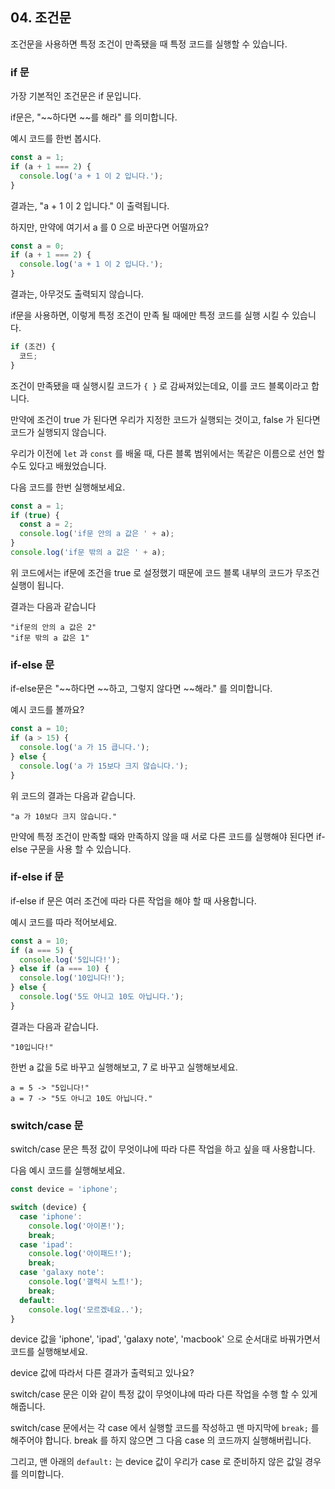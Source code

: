 ## 04. 조건문

조건문을 사용하면 특정 조건이 만족됐을 때 특정 코드를 실행할 수 있습니다.

### if 문

가장 기본적인 조건문은 if 문입니다.

if문은, "~~하다면 ~~를 해라" 를 의미합니다.

예시 코드를 한번 봅시다.

```javascript
const a = 1;
if (a + 1 === 2) {
  console.log('a + 1 이 2 입니다.');
}
```

결과는, "a + 1 이 2 입니다." 이 출력됩니다.

하지만, 만약에 여기서 a 를 0 으로 바꾼다면 어떨까요?

```javascript
const a = 0;
if (a + 1 === 2) {
  console.log('a + 1 이 2 입니다.');
}
```

결과는, 아무것도 출력되지 않습니다.

if문을 사용하면, 이렇게 특정 조건이 만족 될 때에만 특정 코드를 실행 시킬 수 있습니다.

```javascript
if (조건) {
  코드;
}
```

조건이 만족됐을 때 실행시킬 코드가 `{ }` 로 감싸져있는데요, 이를 코드 블록이라고 합니다.

만약에 조건이 true 가 된다면 우리가 지정한 코드가 실행되는 것이고, false 가 된다면 코드가 실행되지 않습니다.

우리가 이전에 `let` 과 `const` 를 배울 때, 다른 블록 범위에서는 똑같은 이름으로 선언 할 수도 있다고 배웠었습니다.

다음 코드를 한번 실행해보세요.

```javascript
const a = 1;
if (true) {
  const a = 2;
  console.log('if문 안의 a 값은 ' + a);
}
console.log('if문 밖의 a 값은 ' + a);
```

위 코드에서는 if문에 조건을 true 로 설정했기 때문에 코드 블록 내부의 코드가 무조건 실행이 됩니다.

결과는 다음과 같습니다

```
"if문의 안의 a 값은 2"
"if문 밖의 a 값은 1"
```

### if-else 문

if-else문은 "~~하다면 ~~하고, 그렇지 않다면 ~~해라." 를 의미합니다.

예시 코드를 볼까요?

```javascript
const a = 10;
if (a > 15) {
  console.log('a 가 15 큽니다.');
} else {
  console.log('a 가 15보다 크지 않습니다.');
}
```

위 코드의 결과는 다음과 같습니다.

```
"a 가 10보다 크지 않습니다."
```

만약에 특정 조건이 만족할 때와 만족하지 않을 때 서로 다른 코드를 실행해야 된다면 if-else 구문을 사용 할 수 있습니다.

### if-else if 문

if-else if 문은 여러 조건에 따라 다른 작업을 해야 할 때 사용합니다.

예시 코드를 따라 적어보세요.

```javascript
const a = 10;
if (a === 5) {
  console.log('5입니다!');
} else if (a === 10) {
  console.log('10입니다!');
} else {
  console.log('5도 아니고 10도 아닙니다.');
}
```

결과는 다음과 같습니다.

```
"10입니다!"
```

한번 a 값을 5로 바꾸고 실행해보고, 7 로 바꾸고 실행해보세요.

```
a = 5 -> "5입니다!"
a = 7 -> "5도 아니고 10도 아닙니다."
```

### switch/case 문

switch/case 문은 특정 값이 무엇이냐에 따라 다른 작업을 하고 싶을 때 사용합니다.

다음 예시 코드를 실행해보세요.

```javascript
const device = 'iphone';

switch (device) {
  case 'iphone':
    console.log('아이폰!');
    break;
  case 'ipad':
    console.log('아이패드!');
    break;
  case 'galaxy note':
    console.log('갤럭시 노트!');
    break;
  default:
    console.log('모르겠네요..');
}
```

device 값을 'iphone', 'ipad', 'galaxy note', 'macbook' 으로 순서대로 바꿔가면서 코드를 실행해보세요.

device 값에 따라서 다른 결과가 출력되고 있나요?

switch/case 문은 이와 같이 특정 값이 무엇이냐에 따라 다른 작업을 수행 할 수 있게 해줍니다.

switch/case 문에서는 각 case 에서 실행할 코드를 작성하고 맨 마지막에 `break;` 를 해주어야 합니다. break 를 하지 않으면 그 다음 case 의 코드까지 실행해버립니다.

그리고, 맨 아래의 `default:` 는 device 값이 우리가 case 로 준비하지 않은 값일 경우를 의미합니다.
